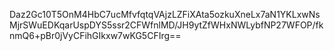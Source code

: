 Daz2Gc10T5OnM4HbC7ucMfvfqtqVAjzLZFiXAta5ozkuXneLx7aN1YKLxwNsMjrSWuEDKqarUspDYS5ssr2CFWfnlMD/JH9ytZfWHxNWLybfNP27WFOP/fknmQ6+pBr0jVyCFihGIkxw7wKG5CFIrg==